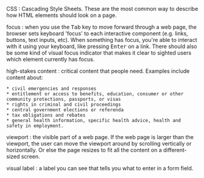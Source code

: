 CSS
: Cascading Style Sheets. These are the most common way to describe how HTML elements should look on a page.

focus
: when you use the <kbd>Tab</kbd> key to move forward through a web page, the browser sets keyboard 'focus' to each interactive component (e.g. links, buttons, text inputs, etc). When something has focus, you're able to interact with it using your keyboard, like pressing <kbd>Enter</kbd> on a link. There should also be some kind of visual focus indicator that makes it clear to sighted users which element currently has focus.

high-stakes content
: critical content that people need. Examples include content about:

	* civil emergencies and responses
	* entitlement or access to benefits, education, consumer or other community protections, passports, or visas
	* rights in criminal and civil proceedings
	* central government elections or referenda
	* tax obligations and rebates
	* general health information, specific health advice, health and safety in employment.

viewport
: the visible part of a web page. If the web page is larger than the viewport, the user can move the viewport around by scrolling vertically or horizontally. Or else the page resizes to fit all the content on a different-sized screen.

visual label
: a label you can see that tells you what to enter in a form field.